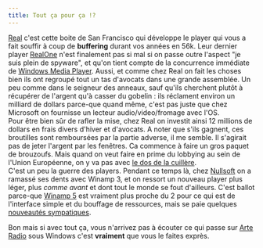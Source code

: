 ```yaml
---
title: Tout ça pour ça !?
---
```


[Real](http://www.real.com/) c'est cette boite de San Francisco qui développe
le player qui vous a fait souffir à coup de **buffering** durant vos années en
56k. Leur dernier player [RealOne](http://www.real.com/freeplayer/?rppr=rnwk)
n'est finalement pas si mal si on passe outre l'aspect "je suis plein de
spyware", et qu'on tient compte de la concurrence immédiate de [Windows Media
Player](http://windowsmedia.com/9series/home.asp). Aussi, et comme chez Real
on fait les choses bien ils ont regroupé tout un tas d'avocats dans une grande
assemblée. Un peu comme dans le seigneur des anneaux, sauf qu'ils cherchent
plutôt à récupérer de l'argent qu'à casser du gobelin : ils réclament environ
un milliard de dollars parce-que quand même, c'est pas juste que chez
Microsoft on fournisse un lecteur audio/video/fromage avec l'OS.  
Pour être bien sûr de rafler la mise, chez Real on investit ainsi 12 millions
de dollars en frais divers d'hiver et d'avocats. A noter que s'ils gagnent,
ces broutilles sont remboursées par la partie adverse, il me semble. Il
s'agirait pas de jeter l'argent par les fenêtres. Ca commence à faire un gros
paquet de brouzoufs. Mais quand on veut faire en prime du lobbying au sein de
l'Union Européenne, on y va pas avec [le dos de la
cuillère](http://www.clubic.com/n/n10970.html).  
C'est un peu la guerre des players. Pendant ce temps là, chez
[Nullsoft](http://www.nullsoft.com) on a ramassé ses dents avec Winamp 3, et
on ressort un nouveau player plus léger, plus _comme avant_ et dont tout le
monde se fout d'ailleurs. C'est ballot parce-que [Winamp
5](http://www.winamp.com) est vraiment plus proche du 2 pour ce qui est de
l'interface simple et du bouffage de ressources, mais se paie quelques
[nouveautés sympatiques](http://www.01net.com/article/226503.html).

Bon mais si avec tout ça, vous n'arrivez pas à écouter ce qui passe sur [Arte
Radio](http://www.arteradio.com) sous Windows c'est **vraiment** que vous le
faites exprès.

